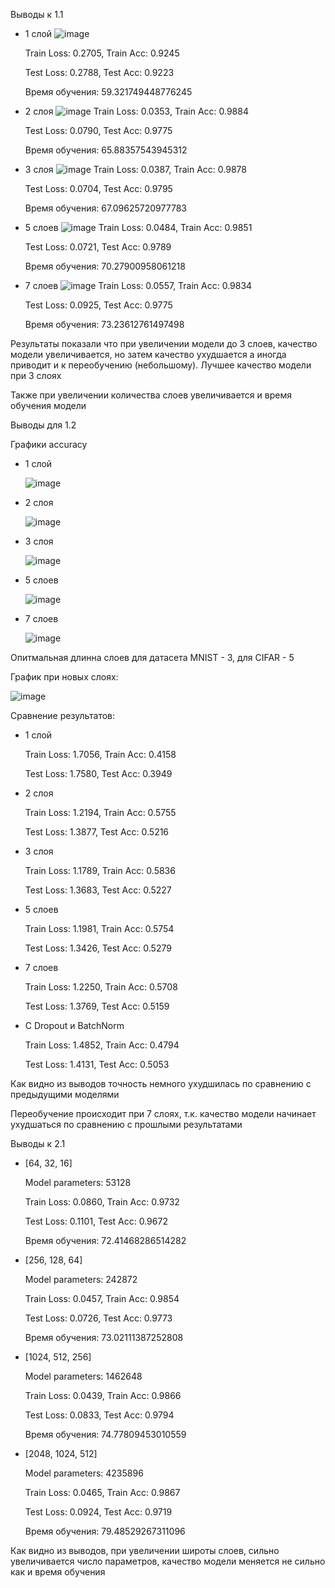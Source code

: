 Выводы к 1.1
- 1 слой
![image](https://github.com/user-attachments/assets/d5611de7-09ea-40b3-a38b-9e53982d803b)

  Train Loss: 0.2705, Train Acc: 0.9245
  
  Test Loss: 0.2788, Test Acc: 0.9223

  Время обучения: 59.321749448776245
  
- 2 слоя
![image](https://github.com/user-attachments/assets/87c612ac-2c22-4e61-95cc-60b225181f1e)
  Train Loss: 0.0353, Train Acc: 0.9884
  
  Test Loss: 0.0790, Test Acc: 0.9775

  Время обучения: 65.88357543945312

- 3 слоя
![image](https://github.com/user-attachments/assets/ccb2161a-7813-4f04-9b80-4668dc22b516)
    Train Loss: 0.0387, Train Acc: 0.9878
  
    Test Loss: 0.0704, Test Acc: 0.9795

    Время обучения: 67.09625720977783

- 5 слоев
![image](https://github.com/user-attachments/assets/02222ed1-432b-4001-a0ce-427cbd8fee25)
  Train Loss: 0.0484, Train Acc: 0.9851
  
  Test Loss: 0.0721, Test Acc: 0.9789
  
  Время обучения: 70.27900958061218

- 7 слоев
![image](https://github.com/user-attachments/assets/21c35dc7-5a7b-47b0-9eb4-9b6fa78c6e7e)
  Train Loss: 0.0557, Train Acc: 0.9834
  
  Test Loss: 0.0925, Test Acc: 0.9775

  Время обучения: 73.23612761497498

Результаты показали что при увеличении модели до 3 слоев, качество модели увеличивается, но затем качество ухудшается а иногда приводит и к переобучению (небольшому). Лучшее качество модели при 3 слоях

Также при увеличении количества слоев увеличивается и время обучения модели

Выводы для 1.2 

Графики accuracy 
- 1 слой
  
  ![image](https://github.com/user-attachments/assets/ce4b158a-7d43-4f37-89d7-76eb739e3075)

- 2 слоя
  
  ![image](https://github.com/user-attachments/assets/7a675e25-840a-4fb5-b13f-002dea747526)

- 3 слоя
  
  ![image](https://github.com/user-attachments/assets/a9d42a80-e83b-47f6-8211-60647c04c211)

- 5 слоев
  
  ![image](https://github.com/user-attachments/assets/f3668c22-7161-4e8e-8d61-5ce69c22136c)

- 7 слоев
  
  ![image](https://github.com/user-attachments/assets/82d78691-11b5-4371-9b81-5496ad727142)

Опитмальная длинна слоев для датасета MNIST - 3, для CIFAR - 5

График при новых слоях:

![image](https://github.com/user-attachments/assets/cd019ee7-c5ee-4c86-aec2-984d074ef29a)

Сравнение результатов:

- 1 слой
  
  Train Loss: 1.7056, Train Acc: 0.4158
  
  Test Loss: 1.7580, Test Acc: 0.3949

- 2 слоя
  
  Train Loss: 1.2194, Train Acc: 0.5755
  
  Test Loss: 1.3877, Test Acc: 0.5216

- 3 слоя
  
  Train Loss: 1.1789, Train Acc: 0.5836
  
  Test Loss: 1.3683, Test Acc: 0.5227

- 5 слоев
  
  Train Loss: 1.1981, Train Acc: 0.5754
  
  Test Loss: 1.3426, Test Acc: 0.5279

- 7 слоев
  
  Train Loss: 1.2250, Train Acc: 0.5708
  
  Test Loss: 1.3769, Test Acc: 0.5159

- С Dropout и BatchNorm
  
  Train Loss: 1.4852, Train Acc: 0.4794
  
  Test Loss: 1.4131, Test Acc: 0.5053

Как видно из выводов точность немного ухудшилась по сравнению с предыдущими моделями

Переобучение происходит при 7 слоях, т.к. качество модели начинает ухудшаться по сравнению с прошлыми результатами



Выводы к 2.1 
- [64, 32, 16]
  
  Model parameters: 53128
  
  Train Loss: 0.0860, Train Acc: 0.9732
  
  Test Loss: 0.1101, Test Acc: 0.9672
  
  Время обучения: 72.41468286514282

- [256, 128, 64]
  
  Model parameters: 242872
  
  Train Loss: 0.0457, Train Acc: 0.9854
  
  Test Loss: 0.0726, Test Acc: 0.9773
  
  Время обучения: 73.02111387252808

- [1024, 512, 256]
  
  Model parameters: 1462648
  
  Train Loss: 0.0439, Train Acc: 0.9866
  
  Test Loss: 0.0833, Test Acc: 0.9794
  
  Время обучения: 74.77809453010559

- [2048, 1024, 512]
  
  Model parameters: 4235896
  
  Train Loss: 0.0465, Train Acc: 0.9867
  
  Test Loss: 0.0924, Test Acc: 0.9719
  
  Время обучения: 79.48529267311096

Как видно из выводов, при увеличении широты слоев, сильно увеличивается число параметров, качество модели меняется не сильно как и время обучения
